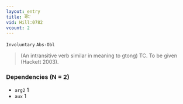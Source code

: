 ```yaml
---
layout: entry
title: ཐོང་
vid: Hill:0782
vcount: 2
---
```

`Involuntary` `Abs-Obl`
> (An intransitive verb similar in meaning to gtong) TC\.
 To be given (Hackett 2003)\.

### Dependencies (N = 2)
* `arg2` 1
* `aux` 1
